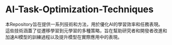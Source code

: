 # AI-Task-Optimization-Techniques
本Repository旨在提供一系列技術和方法，用於優化AI的學習效率和任務表現。這些技術涵蓋了從遷移學習到元學習的多種策略，旨在幫助研究者和開發者改進和加速AI模型的訓練過程以及提升模型在實際應用中的表現。
